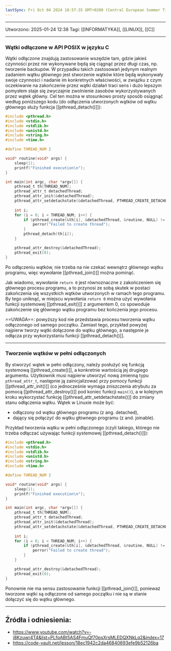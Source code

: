 ```yaml
---
lastSync: Fri Oct 04 2024 18:57:35 GMT+0200 (Central European Summer Time)
---
```


---
Utworzono: 2025-01-24 12:38
Tagi: [[INFORMATYKA]], [[LINUX]], [[C]]

---
### **Wątki odłączone w API POSIX w języku C**
Wątki odłączone znajdują zastosowanie wszędzie tam, gdzie jakieś czynności przez nie wykonywane będą się ciągnąć przez długi czas, np. tworzenie backupów. W przypadku takich zastosowań jedynym realnym zadaniem wątku głównego jest stworzenie wątków które będą wykonywały swoje czynności i nadanie im konkretnych właściwości, w związku z czym oczekiwanie na zakończenie przez wątki działań traci sens i dużo lepszym pomysłem staje się zwyczajnie zwolnienie zasobów wykorzystywanych przez wątek główny. Cel ten można w stosunkowo prosty sposób osiągnąć według poniższego kodu (do odłączenia utworzonych wątków od wątku głównego służy funkcja [[pthread_detach()]]):

```c
#include <pthread.h>
#include <stdio.h>
#include <stdlib.h>
#include <unistd.h>
#include <string.h>
#include <time.h>

#define THREAD_NUM 2

void* routine(void* args) {
    sleep(1);
    printf("Finished execution\n");
}

int main(int argc, char *argv[]) {
    pthread_t th[THREAD_NUM];
    pthread_attr_t detachedThread;
    pthread_attr_init(&detachedThread);
    pthread_attr_setdetachstate(&detachedThread, PTHREAD_CREATE_DETACHED);
    
    int i;
    for (i = 0; i < THREAD_NUM; i++) {
        if (pthread_create(&th[i], &detachedThread, &routine, NULL) != 0) {
            perror("Failed to create thread");
        }
        pthread_detach(th[i]);
    }

    pthread_attr_destroy(&detachedThread);
    pthread_exit(0);
}
```

Po odłączeniu wątków, nie trzeba na nie czekać wewnątrz głównego wątku programu, więc wywołanie [[pthread_join()]] można pominąć.

Jak wiadomo, wywołanie `return 0` jest równoznaczne z zakończeniem się głównego procesu programu, a to przynosi ze sobą skutek w postaci zakończenia się wszystkich wątków utworzonych w ramach tego programu. By tego uniknąć, w miejscu wywołania `return 0` można użyć wywołania funkcji systemowej [[pthread_exit()]] z argumentem 0, co spowoduje zakończenie się głównego wątku programu bez kończenia jego procesu.

==UWAGA==: powyższy kod nie przedstawia procesu tworzenia wątku odłączonego od samego początku. Zamiast tego, przykład powyżej najpierw tworzy wątki dołączone do wątku głównego, a następnie je odłącza przy wykorzystaniu funkcji [[pthread_detach()]].

---
### **Tworzenie wątków w pełni odłączonych**
By stworzyć wątek w pełni odłączony, należy posłużyć się funkcją systemową [[pthread_create()]], a konkretnie wartością jej drugiego argumentu. Użytkownik musi najpierw utworzyć nową zmienną typu `pthread_attr_t`, następnie ją zainicjalizować przy pomocy funkcji [[pthread_attr_init()]] (co jednocześnie wymaga zniszczenia atrybutu za pomocą [[pthread_attr_destroy()]] pod koniec funkcji `main()`), a w kolejnym kroku wykorzystać funkcję [[pthread_attr_setdetachstate()]] do zmiany stanu odłączenia wątku. Wątek w Linuxie może być:
- odłączony od wątku głównego programu (z ang. detached),
- dający się połączyć do wątku głównego programu (z and. joinable).

Przykład tworzenia wątku w pełni odłączonego (czyli takiego, którego nie trzeba odłączać używając funkcji systemowej [[pthread_detach()]]):

```c
#include <pthread.h>
#include <stdio.h>
#include <stdlib.h>
#include <unistd.h>
#include <string.h>
#include <time.h>

#define THREAD_NUM 2

void* routine(void* args) {
    sleep(1);
    printf("Finished execution\n");
}

int main(int argc, char *argv[]) {
    pthread_t th[THREAD_NUM];
    pthread_attr_t detachedThread;
    pthread_attr_init(&detachedThread);
    pthread_attr_setdetachstate(&detachedThread, PTHREAD_CREATE_DETACHED);
    
    int i;
    for (i = 0; i < THREAD_NUM; i++) {
        if (pthread_create(&th[i], &detachedThread, &routine, NULL) != 0) {
            perror("Failed to create thread");
        }
    }

    pthread_attr_destroy(&detachedThread);
    pthread_exit(0);
}
```

Ponownie nie ma sensu zastosowanie funkcji [[pthread_join()]], ponieważ tworzone wątki są odłączone od samego początku i nie są w stanie dołączyć się do wątku głównego.

---
## Źródła i odniesienia:
- https://www.youtube.com/watch?v=-i8Kzuwr4T4&list=PLfqABt5AS4FmuQf70psXrsMLEDQXNkLq2&index=17
- https://code-vault.net/lesson/18ec1942c2da46840693efe9b52126ba